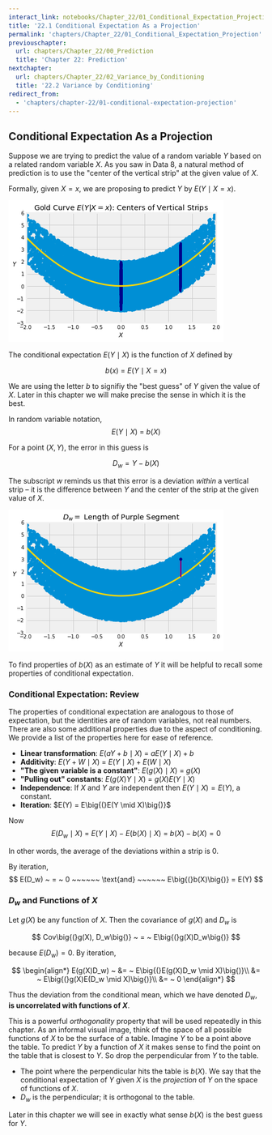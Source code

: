 ```yaml
---
interact_link: notebooks/Chapter_22/01_Conditional_Expectation_Projection.ipynb
title: '22.1 Conditional Expectation As a Projection'
permalink: 'chapters/Chapter_22/01_Conditional_Expectation_Projection'
previouschapter:
  url: chapters/Chapter_22/00_Prediction
  title: 'Chapter 22: Prediction'
nextchapter:
  url: chapters/Chapter_22/02_Variance_by_Conditioning
  title: '22.2 Variance by Conditioning'
redirect_from:
  - 'chapters/chapter-22/01-conditional-expectation-projection'
---
```


## Conditional Expectation As a Projection

Suppose we are trying to predict the value of a random variable $Y$ based on a related random variable $X$. As you saw in Data 8, a natural method of prediction is to use the "center of the vertical strip" at the given value of $X$.

Formally, given $X=x$, we are proposing to predict $Y$ by $E(Y \mid X=x)$.





![png](../../images/chapters/Chapter_22/01_Conditional_Expectation_Projection_2_0.png)


The conditional expectation $E(Y \mid X)$ is the function of $X$ defined by

$$
b(x) ~ = ~ E(Y \mid X = x)
$$

We are using the letter $b$ to signifiy the "best guess" of $Y$ given the value of $X$. Later in this chapter we will make precise the sense in which it is the best. 

In random variable notation,
$$
E(Y \mid X) ~ = ~ b(X)
$$

For a point $(X, Y)$, the error in this guess is

$$
D_w = Y - b(X)
$$

The subscript $w$ reminds us that this error is a deviation *within* a vertical strip – it is the difference between $Y$ and the center of the strip at the given value of $X$.





![png](../../images/chapters/Chapter_22/01_Conditional_Expectation_Projection_4_0.png)


To find properties of $b(X)$ as an estimate of $Y$ it will be helpful to recall some properties of conditional expectation. 

### Conditional Expectation: Review
The properties of conditional expectation are analogous to those of expectation, but the identities are of random variables, not real numbers. There are also some additional properties due to the aspect of conditioning. We provide a list of the properties here for ease of reference.

- **Linear transformation**: $E(aY + b \mid X) ~ = ~ aE(Y \mid X) + b$
- **Additivity**: $E(Y + W \mid X) ~ = ~ E(Y \mid X) + E(W \mid X)$
- **"The given variable is a constant"**: $E(g(X) \mid X) ~ = ~ g(X)$
- **"Pulling out" constants**: $E(g(X)Y \mid X) ~ = ~ g(X)E(Y \mid X)$
- **Independence**: If $X$ and $Y$ are independent then $E(Y \mid X) = E(Y)$, a constant.
- **Iteration**: $E(Y) = E\big{(}E(Y \mid X)\big{)}$

Now
$$
E(D_w \mid X) ~ = ~ E(Y \mid X) - E(b(X) \mid X) ~ = ~ b(X) - b(X) = 0
$$

In other words, the average of the deviations within a strip is 0.

By iteration,
$$
E(D_w) ~ = ~ 0 ~~~~~~ \text{and} ~~~~~~ E\big{(}b(X)\big{)} = E(Y)
$$

### $D_w$ and Functions of $X$

Let $g(X)$ be any function of $X$. Then the covariance of $g(X)$ and $D_w$ is

$$
Cov\big{(}g(X), D_w\big{)} ~ = ~ E\big{(}g(X)D_w\big{)} 
$$

because $E(D_w) = 0$. By iteration,

$$
\begin{align*}
E(g(X)D_w) ~ &= ~ E\big{(}E(g(X)D_w \mid X)\big{)}\\
&= ~ E\big{(}g(X)E(D_w \mid X)\big{)}\\
&= ~ 0
\end{align*}
$$

Thus the deviation from the conditional mean, which we have denoted $D_w$, **is uncorrelated with functions of $X$**.

This is a powerful *orthogonality* property that will be used repeatedly in this chapter. As an informal visual image, think of the space of all possible functions of $X$ to be the surface of a table. Imagine $Y$ to be a point above the table. To predict $Y$ by a function of $X$ it makes sense to find the point on the table that is closest to $Y$. So drop the perpendicular from $Y$ to the table. 
- The point where the perpendicular hits the table is $b(X)$. We say that the conditional expectation of $Y$ given $X$ is the *projection* of $Y$ on the space of functions of $X$.
- $D_w$ is the perpendicular; it is orthogonal to the table.

Later in this chapter we will see in exactly what sense $b(X)$ is the best guess for $Y$.

